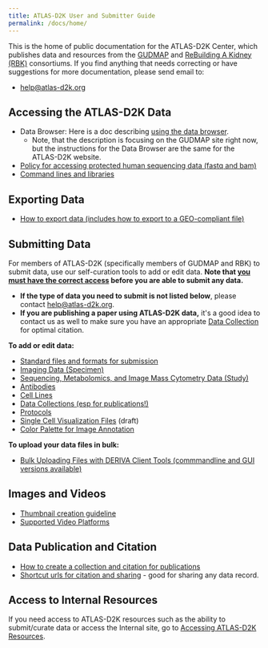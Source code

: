 ```yaml
---
title: ATLAS-D2K User and Submitter Guide
permalink: /docs/home/
---
```


This is the home of public documentation for the ATLAS-D2K Center, which publishes data and resources from the [GUDMAP](https://www.atlas-d2k.org/rebuildingakidney/) and [ReBuilding A Kidney (RBK)](https://www.atlas-d2k.org/gudmap/) consortiums. If you find anything that needs correcting or have suggestions for more documentation, please send email to:

- [help@atlas-d2k.org](mailto:help@atlas-d2k.org)

## Accessing the ATLAS-D2K Data
- Data Browser: Here is a doc describing [using the data browser](../querying-the-atlas-d2k-data-browser/).
  - Note, that the description is focusing on the GUDMAP site right now, but the instructions for the Data Browser are the same for the ATLAS-D2K website.
- [Policy for accessing protected human sequencing data (fastq and bam)](../accessing-human-sequencing-data)
- [Command lines and libraries](../command-lines-and-libraries)

## Exporting Data
- [How to export data (includes how to export to a GEO-compliant file)](../exporting-data)

## Submitting Data

For members of ATLAS-D2K (specifically members of GUDMAP and RBK) to submit data, use our self-curation tools to add or edit data. **Note that [you must have the correct access](../accessing-atlas-resources) before you are able to submit any data.**

- **If the type of data you need to submit is not listed below**, please contact [help@atlas-d2k.org](mailto:help@atlas-d2k.org).
- **If you are publishing a paper using ATLAS-D2K data,** it's a good idea to contact us as well to make sure you have an appropriate [Data Collection](../data-collections) for optimal citation.

**To add or edit data:**
- [Standard files and formats for submission](../standard-files-and-formats-for-submission)
- [Imaging Data (Specimen)](../specimen)
- [Sequencing, Metabolomics, and Image Mass Cytometry Data (Study)](../sequencing)
- [Antibodies](../antibodies)
- [Cell Lines](../cell-lines)
- [Data Collections (esp for publications!)](../data-collections)
- [Protocols](../protocols)
- [Single Cell Visualization Files](../single-cell-visualization-files) (draft)
- [Color Palette for Image Annotation](../color-palette-for-image-annotation)

**To upload your data files in bulk:**
- [Bulk Uploading Files with DERIVA Client Tools (commmandline and GUI versions available)](../bulk-upload-with-deriva-client-tools)

## Images and Videos
- [Thumbnail creation guideline](../thumbnail-creation-guideline)
- [Supported Video Platforms](../available-video-platforms)

## Data Publication and Citation
- [How to create a collection and citation for publications](../create-citable-datasets)
- [Shortcut urls for citation and sharing](../shortcut-urls-for-citation-and-sharing) - good for sharing any data record.

## Access to Internal Resources

If you need access to ATLAS-D2K resources such as the ability to submit/curate data or access the Internal site, go to [Accessing ATLAS-D2K Resources](../accessing-atlas-resources).

